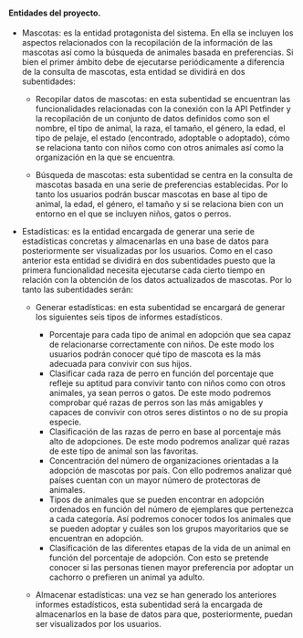 #### Entidades del proyecto.

* Mascotas: es la entidad protagonista del sistema. En ella se incluyen los aspectos relacionados con la recopilación de la información de las mascotas así como la búsqueda de animales basada en preferencias. Si bien el primer ámbito debe de ejecutarse periódicamente a diferencia de la consulta de mascotas, esta entidad se dividirá en dos subentidades:

  - Recopilar datos de mascotas: en esta subentidad se encuentran las funcionalidades relacionadas con la conexión con la API Petfinder y la recopilación de un conjunto de datos definidos como son el nombre, el tipo de animal, la raza, el tamaño, el género, la edad, el tipo de pelaje, el estado (encontrado, adoptable o adoptado), cómo se relaciona tanto con niños como con otros animales así como la organización en la que se encuentra.
  
  - Búsqueda de mascotas: esta subentidad se centra en la consulta de mascotas basada en una serie de preferencias establecidas. Por lo tanto los usuarios podrán buscar mascotas en base al tipo de animal, la edad, el género, el tamaño y si se relaciona bien con un entorno en el que se incluyen niños, gatos o perros.
  
* Estadísticas: es la entidad encargada de generar una serie de estadísticas concretas y almacenarlas en una base de datos para posteriormente ser visualizadas por los usuarios. Como en el caso anterior esta entidad se dividirá en dos subentidades puesto que la primera funcionalidad necesita ejecutarse cada cierto tiempo en relación con la obtención de los datos actualizados de mascotas. Por lo tanto las subentidades serán:

  - Generar estadísticas: en esta subentidad se encargará de generar los siguientes seis tipos de informes estadísticos.
  
    - Porcentaje para cada tipo de animal en adopción que sea capaz de relacionarse correctamente con niños. De este modo los usuarios podrán conocer qué tipo de mascota es la más adecuada para convivir con sus hijos.
    - Clasificar cada raza de perro en función del porcentaje que refleje su aptitud para convivir tanto con niños como con otros animales, ya sean perros o gatos. De este modo podremos comprobar qué razas de perros son las más amigables y capaces de convivir con otros seres distintos o no de su propia especie.
    - Clasificación de las razas de perro en base al porcentaje más alto de adopciones. De este modo podremos analizar qué razas de este tipo de animal son las favoritas.
    - Concentración del número de organizaciones orientadas a la adopción de mascotas por país. Con ello podremos analizar qué países cuentan con un mayor número de protectoras de animales.
    - Tipos de animales que se pueden encontrar en adopción ordenados en función del número de ejemplares que pertenezca a cada categoría. Así podremos conocer todos los animales que se pueden adoptar y cuáles son los grupos mayoritarios que se encuentran en adopción.
    - Clasificación de las diferentes etapas de la vida de un animal en función del porcentaje de adopción. Con esto se pretende conocer si las personas tienen mayor preferencia por adoptar un cachorro o prefieren un animal ya adulto.
    
  - Almacenar estadísticas: una vez se han generado los anteriores informes estadísticos, esta subentidad será la encargada de almacenarlos en la base de datos para que, posteriormente, puedan ser visualizados por los usuarios.
     